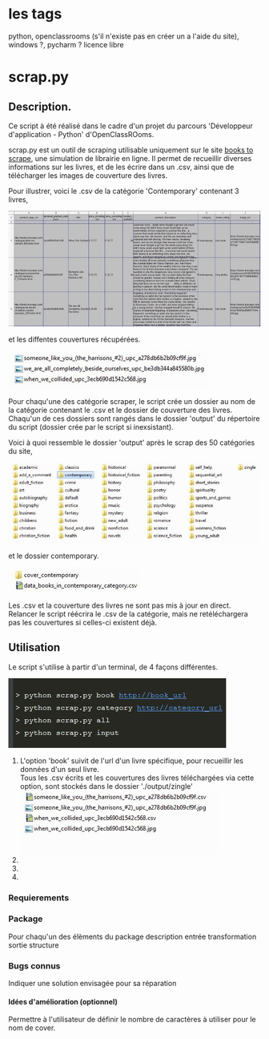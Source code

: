 # les tags #

python, openclassrooms (s'il n'existe pas en créer un a l'aide du site),
windows ?, pycharm ?
licence libre

# scrap.py #

## Description. ##

Ce script à été réalisé dans le cadre d'un projet du parcours 'Développeur d'application - Python' d'OpenClassROoms.

scrap.py est un outil de scraping utilisable uniquement sur le site [books to scrape](http://books.toscrape.com/), une simulation de librairie en ligne. Il permet de recueillir diverses informations sur les livres, et de les écrire dans un .csv, ainsi que de télécharger les images de couverture des livres.

Pour illustrer, voici le .csv de la catégorie 'Contemporary' contenant 3 livres,

![csv_contemporary_category](csv_contemporary.jpg)

et les diffentes couvertures récupérées.

![folder_contemporary_covers](folder_contemporary_covers.jpg)

Pour chaqu'une des catégorie scraper, le script crée un dossier au nom de la catégorie contenant le .csv et le dossier de couverture des livres. Chaqu'un de ces dossiers sont rangés dans le dossier 'output' du répertoire du script (dossier crée par le script si inexsistant).

Voici à quoi ressemble le dossier 'output' après le scrap des 50 catégories du site,

![folder_output_all](folder_output_all.jpg)

et le dossier contemporary.

![folder_contemporary](folder_contemporary.jpg)

Les .csv et la couverture des livres ne sont pas mis à jour en direct.\
Relancer le script réécrira le .csv de la catégorie, mais ne retéléchargera pas les couvertures si celles-ci existent déjà. 


## Utilisation ##

Le script s'utilise à partir d'un terminal, de 4 façons différentes.

![option_scrap.py](option_scrap.py.jpg)
1. L'option 'book' suivit de l'url d'un livre spécifique, pour recueillir les données d'un seul livre.\
Tous les .csv écrits et les couvertures des livres téléchargées via cette option, sont stockés dans le dossier './output/zingle'\
![two_books_of_contemporary_category_in_folder_zingle](two_books_of_contemporary_category_in_folder_zingle.jpg)
2. 
3. 
4. 


### Requierements


### Package
Pour chaqu'un des élèments du package
description
    entrée transformation sortie
structure

### Bugs connus
Indiquer une solution envisagée pour sa réparation

#### Idées d'amélioration (optionnel)
Permettre à l'utilisateur de définir le nombre de caractères à utiliser
pour le nom de cover.










